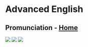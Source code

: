 # Advanced English
## Promunciation - [Home](https://github.com/DLesmes/English/blob/main/README.md)

![](https://www.woodwardenglish.com/wp-content/uploads/2013/03/pronunciation-final-s-english.gif)
![](https://i.imgur.com/FaBTfCR.png)
![](https://www.woodwardenglish.com/wp-content/uploads/2012/11/pronunciation-of-ed-in-english.gif)
